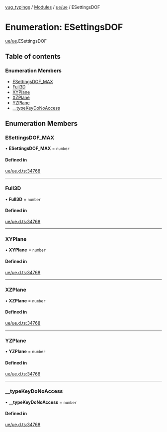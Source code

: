 [yug_typings](../README.md) / [Modules](../modules.md) / [ue/ue](../modules/ue_ue.md) / ESettingsDOF

# Enumeration: ESettingsDOF

[ue/ue](../modules/ue_ue.md).ESettingsDOF

## Table of contents

### Enumeration Members

- [ESettingsDOF\_MAX](ue_ue.ESettingsDOF.md#esettingsdof_max)
- [Full3D](ue_ue.ESettingsDOF.md#full3d)
- [XYPlane](ue_ue.ESettingsDOF.md#xyplane)
- [XZPlane](ue_ue.ESettingsDOF.md#xzplane)
- [YZPlane](ue_ue.ESettingsDOF.md#yzplane)
- [\_\_typeKeyDoNoAccess](ue_ue.ESettingsDOF.md#__typekeydonoaccess)

## Enumeration Members

### ESettingsDOF\_MAX

• **ESettingsDOF\_MAX** = `number`

#### Defined in

[ue/ue.d.ts:34768](https://github.com/YugMetaverse/yug_typings/blob/b7d9b19/ue/ue.d.ts#L34768)

___

### Full3D

• **Full3D** = `number`

#### Defined in

[ue/ue.d.ts:34768](https://github.com/YugMetaverse/yug_typings/blob/b7d9b19/ue/ue.d.ts#L34768)

___

### XYPlane

• **XYPlane** = `number`

#### Defined in

[ue/ue.d.ts:34768](https://github.com/YugMetaverse/yug_typings/blob/b7d9b19/ue/ue.d.ts#L34768)

___

### XZPlane

• **XZPlane** = `number`

#### Defined in

[ue/ue.d.ts:34768](https://github.com/YugMetaverse/yug_typings/blob/b7d9b19/ue/ue.d.ts#L34768)

___

### YZPlane

• **YZPlane** = `number`

#### Defined in

[ue/ue.d.ts:34768](https://github.com/YugMetaverse/yug_typings/blob/b7d9b19/ue/ue.d.ts#L34768)

___

### \_\_typeKeyDoNoAccess

• **\_\_typeKeyDoNoAccess** = `number`

#### Defined in

[ue/ue.d.ts:34768](https://github.com/YugMetaverse/yug_typings/blob/b7d9b19/ue/ue.d.ts#L34768)
